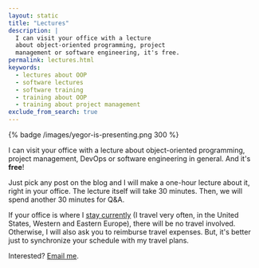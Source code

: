 ```yaml
---
layout: static
title: "Lectures"
description: |
  I can visit your office with a lecture
  about object-oriented programming, project
  management or software engineering, it's free.
permalink: lectures.html
keywords:
  - lectures about OOP
  - software lectures
  - software training
  - training about OOP
  - training about project management
exclude_from_search: true
---
```


{% badge /images/yegor-is-presenting.png 300 %}

I can visit your office with a lecture about object-oriented
programming, project management, DevOps or software engineering
in general. And it's **free**!

Just pick any post on the blog and I will make a one-hour lecture about it,
right in your office. The lecture itself will take 30 minutes.
Then, we will spend another 30 minutes for Q&A.

If your office is where I [stay currently](/talks.html) (I travel very often,
in the United States, Western and Eastern Europe), there will be
no travel involved. Otherwise, I will also ask you to reimburse travel
expenses. But, it's better just to synchronize your schedule with my
travel plans.

Interested? [Email me](mailto:lecture@yegor256.com).
